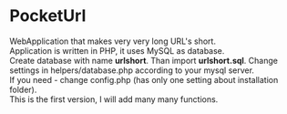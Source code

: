 # PocketUrl
WebApplication that makes very very long URL's short.\
Application is written in PHP, it uses MySQL as database.\
Create database with name **urlshort**. Than import **urlshort.sql**.
Change settings in helpers/database.php according to your mysql server.\
If you need - change config.php (has only one setting about installation folder).\
This is the first version, I will add many many functions.
